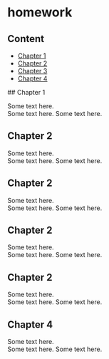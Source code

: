 # homework
## Content

* [Chapter 1](#Chapter1)
* [Chapter 2](#Chapter2)
* [Chapter 3](#Chapter3)
* [Chapter 4](#Chapter4)

<div id="Chapter1"></div>
## Chapter 1

Some text here.  
Some text here.
Some text here.

## Chapter 2 <span id="Chapter2"><span>

Some text here.  
Some text here.
Some text here.

## Chapter 2 <span id="Chapter2"><span>

Some text here.  
Some text here.
Some text here.
## Chapter 2 <span id="Chapter2"><span>

Some text here.  
Some text here.
Some text here.

## Chapter 2 <span id="Chapter2"><span>

Some text here.  
Some text here.
Some text here.

## Chapter 4 <span id="Chapter2"><span>

Some text here.  
Some text here.
Some text here.
